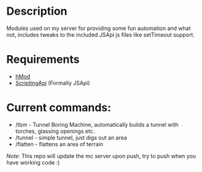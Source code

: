 Description
===========

Modules used on my server for providing some fun automation and what not, includes tweaks to the included JSApi js files like setTimeout support.

Requirements
============

* [hMod](http://forum.hey0.net/)
* [ScriptingApi](https://github.com/alecgorge/ScriptingApi) (Formally JSApi)

Current commands:
=================

* /tbm - Tunnel Boring Machine, automatically builds a tunnel with torches, glassing openings etc.
* /tunnel - simple tunnel, just digs out an area
* /flatten - flattens an area of terrain

*Note*: This repo will update the mc server upon push, try to push when you have working code :)
